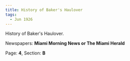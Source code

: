 ```yaml
---  
title: History of Baker's Haulover  
tags:  
  - Jun 1926  
---  
```

  
History of Baker's Haulover.  
  
Newspapers: **Miami Morning News or The Miami Herald**  
  
Page: **4**, Section: **B** 
